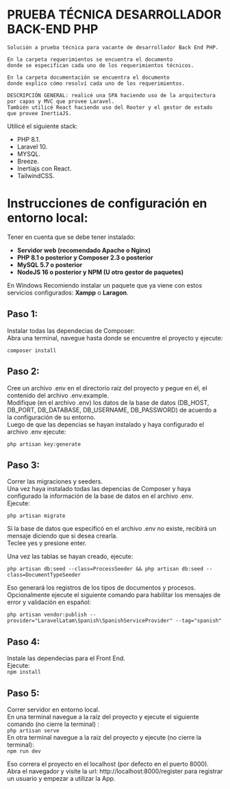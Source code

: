 # PRUEBA TÉCNICA DESARROLLADOR BACK-END PHP

    Solución a prueba técnica para vacante de desarrollador Back End PHP.

    En la carpeta requerimientos se encuentra el documento
    donde se especifican cada uno de los requerimientos técnicos.

    En la carpeta documentación se encuentra el documento
    donde explico cómo resolví cada uno de los requerimientos.

    DESCRIPCIÓN GENERAL: realicé una SPA haciendo uso de la arquitectura por capas y MVC que provee Laravel.
    También utilicé React haciendo uso del Rooter y el gestor de estado que provee InertiaJS.


Utilicé el siguiente stack:

 - PHP 8.1.
 - Laravel 10.
 - MYSQL.
 - Breeze.
 - Inertiajs con React.
 - TailwindCSS.

# Instrucciones de configuración en entorno local:

Tener en cuenta que se debe tener instalado:

- **Servidor web (recomendado Apache o Nginx)**
- **PHP 8.1 o posterior y Composer 2.3 o posterior**
- **MySQL 5.7 o posterior**
- **NodeJS 16 o posterior y NPM (U otro gestor de paquetes)**

En Windows Recomiendo instalar un paquete que ya viene con estos servicios configurados:  **Xampp** o **Laragon**.

## Paso 1:
Instalar todas las dependecias de Composer: <br>
Abra una terminal, navegue hasta donde se encuentre el proyecto y ejecute:<br>

`composer install`

## Paso 2:
 Cree un archivo .env en el directorio raíz del proyecto y pegue en él, el contenido del archivo .env.example.<br>
 Modifique (en el archivo .env) los datos de la base de datos (DB_HOST, DB_PORT, DB_DATABASE, DB_USERNAME, DB_PASSWORD) de acuerdo a la configuración de su entorno. <br>
 Luego de que las depencias se hayan instalado y haya configurado el archivo .env ejecute: <br>

`php artisan key:generate`

 ## Paso 3:
 Correr las migraciones y seeders. <br>
 Una vez haya instalado todas las depencias de Composer y haya configurado la información de la base de datos en el archivo .env. <br>
 Ejecute: <br>

 `php artisan migrate`

 Si la base de datos que especificó en el archivo .env no existe, recibirá un mensaje diciendo que si desea crearla. <br>
 Teclee yes y presione enter. <br>

 Una vez las tablas se hayan creado, ejecute: <br>

 `php artisan db:seed --class=ProcessSeeder && php artisan db:seed --class=DocumentTypeSeeder`
 
 Eso generará los registros de los tipos de documentos y procesos. 
 Opcionalmente ejecute el siguiente comando para habilitar los mensajes de error y validación en español: <br>

`php artisan vendor:publish --provider="LaravelLatam\Spanish\SpanishServiceProvider" --tag="spanish"`

 ## Paso 4:

 Instale las dependecias para el Front End. <br>
 Ejecute: <br>
 `npm install`

 ## Paso 5:
 Correr servidor en entorno local.<br>
 En una terminal navegue a la raíz del proyecto y ejecute el siguiente comando (no cierre la terminal) :<br>
 `php artisan serve` <br>
En otra terminal navegue a la raíz del proyecto y ejecute (no cierre la terminal):<br>
`npm run dev`

Eso correra el proyecto en el localhost (por defecto en el puerto 8000).<br>
Abra el navegador y visite la url: http://localhost:8000/register para registrar un usuario y empezar a utilizar la App.



















